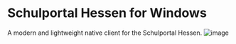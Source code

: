 # Schulportal Hessen for Windows
A modern and lightweight native client for the Schulportal Hessen.
![image](https://github.com/user-attachments/assets/5f97455f-9a96-433f-a82b-1b85789b607b)

